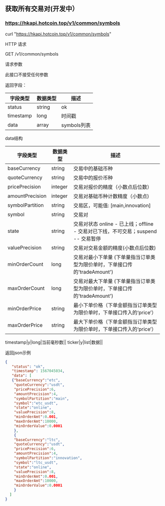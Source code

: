 ## 获取所有交易对(开发中）
### https://hkapi.hotcoin.top/v1/common/symbols
curl "https://hkapi.hotcoin.top/v1/common/symbols"

HTTP 请求

GET /v1/common/symbols

请求参数

此接口不接受任何参数

返回字段：

字段类型|数据类型|描述
------------- | ------------- |  ------------- 
status|string|ok
timestamp|long|时间戳
data|array|symbols列表


data结构

字段类型|数据类型|描述
------------- | ------------- |  ------------- 
baseCurrency|string|交易中的基础币种
quoteCurrency|string|交易中的报价币种
pricePrecision|integer|交易对报价的精度（小数点后位数）
amountPrecision|integer|交易对基础币种计数精度（小数点)
symbolPartition|string|交易区，可能值: [main,innovation]
symbol|string|交易对
state|string|交易对状态 online - 已上线；offline - 交易对已下线，不可交易；suspend -- 交易暂停
valuePrecision|string|交易对交易金额的精度(小数点后位数)
minOrderCount|long|交易对最小下单量 (下单量指当订单类型为限价单时，下单接口传的'tradeAmount')
maxOrderCount|long|交易对最大下单量 (下单量指当订单类型为限价单时，下单接口传的'tradeAmount')
minOrderPrice|string|最小下单价格（下单金额指当订单类型为限价单时，下单接口传入的‘price’）
maxOrderPrice|string|最大下单价格（下单金额指当订单类型为限价单时，下单接口传入的‘price’）

timestamp|y|long|当前毫秒数||
ticker|y|list|数据||



返回json示例

```json
{
   "status": "ok",
   "timestamp": 1567045034,
   "data": [
   {"baseCurrency":"etc",
    "quoteCurrency":"usdt",
    "pricePrecision":6,
    "amountPrecision":4,
    "symbolPartition":"main",
    "symbol":"etc_usdt",
    "state":"online",
    "valuePrecision":8,
    "minOrderAmt":0.001,
    "maxOrderAmt":10000,
    "minOrderValue":0.0001
    },
    {
    "baseCurrency":"ltc",
    "quoteCurrency":"usdt",
    "pricePrecision":6,
    "amountPrecision":4,
    "symbolPartition":"innovation",
    "symbol":"ltc_usdt",
    "state":"online",
    "valuePrecision":8,
    "minOrderAmt":0.001,
    "maxOrderAmt":10000,
    "minOrderValue":0.0001
    }
  ]
}
```

